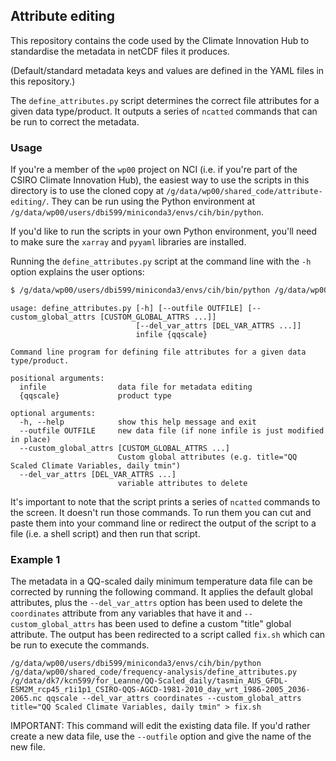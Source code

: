 ## Attribute editing

This repository contains the code used by the Climate Innovation Hub to standardise
the metadata in netCDF files it produces.

(Default/standard metadata keys and values are defined in the YAML files in this repository.)

The `define_attributes.py` script determines the correct file attributes for a given data type/product. 
It outputs a series of `ncatted` commands that can be run to correct the metadata.

### Usage
 
If you're a member of the `wp00` project on NCI
(i.e. if you're part of the CSIRO Climate Innovation Hub),
the easiest way to use the scripts in this directory is to use the cloned copy at `/g/data/wp00/shared_code/attribute-editing/`.
They can be run using the Python environment at `/g/data/wp00/users/dbi599/miniconda3/envs/cih/bin/python`.

If you'd like to run the scripts in your own Python environment,
you'll need to make sure the `xarray` and `pyyaml` libraries are installed.

Running the `define_attributes.py` script at the command line with the `-h` option explains the user options:

```bash
$ /g/data/wp00/users/dbi599/miniconda3/envs/cih/bin/python /g/data/wp00/shared_code/frequency-analysis/define_attributes.py -h
```

```
usage: define_attributes.py [-h] [--outfile OUTFILE] [--custom_global_attrs [CUSTOM_GLOBAL_ATTRS ...]]
                            [--del_var_attrs [DEL_VAR_ATTRS ...]]
                            infile {qqscale}

Command line program for defining file attributes for a given data type/product.

positional arguments:
  infile                data file for metadata editing
  {qqscale}             product type

optional arguments:
  -h, --help            show this help message and exit
  --outfile OUTFILE     new data file (if none infile is just modified in place)
  --custom_global_attrs [CUSTOM_GLOBAL_ATTRS ...]
                        Custom global attributes (e.g. title="QQ Scaled Climate Variables, daily tmin")
  --del_var_attrs [DEL_VAR_ATTRS ...]
                        variable attributes to delete
```

It's important to note that the script prints a series of `ncatted` commands to the screen.
It doesn't run those commands.
To run them you can cut and paste them into your command line or redirect the output of the script
to a file (i.e. a shell script) and then run that script.


### Example 1

The metadata in a QQ-scaled daily minimum temperature data file can be corrected
by running the following command.
It applies the default global attributes, plus
the `--del_var_attrs` option has been used to delete the `coordinates` attribute from any variables that have it
and `--custom_global_attrs` has been used to define a custom "title" global attribute.
The output has been redirected to a script called `fix.sh` which can be run to execute the commands.

```
/g/data/wp00/users/dbi599/miniconda3/envs/cih/bin/python /g/data/wp00/shared_code/frequency-analysis/define_attributes.py /g/data/dk7/kcn599/for_Leanne/QQ-Scaled_daily/tasmin_AUS_GFDL-ESM2M_rcp45_r1i1p1_CSIRO-QQS-AGCD-1981-2010_day_wrt_1986-2005_2036-2065.nc qqscale --del_var_attrs coordinates --custom_global_attrs title="QQ Scaled Climate Variables, daily tmin" > fix.sh
```

IMPORTANT: This command will edit the existing data file.
If you'd rather create a new data file, use the `--outfile` option and give the name of the new file.

